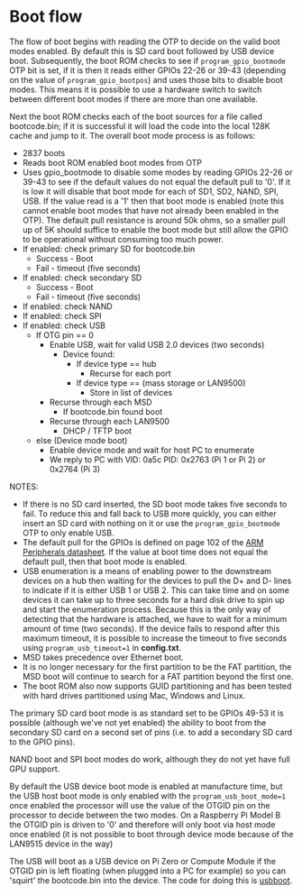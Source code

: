 # Boot flow

The flow of boot begins with reading the OTP to decide on the valid boot modes enabled. By default this is SD card boot followed by USB device boot. Subsequently, the boot ROM checks to see if `program_gpio_bootmode` OTP bit is set, if it is then it reads either GPIOs 22-26 or 39-43 (depending on the value of `program_gpio_bootpos`) and uses those bits to disable boot modes.  This means it is possible to use a hardware switch to switch between different boot modes if there are more than one available.

Next the boot ROM checks each of the boot sources for a file called bootcode.bin; if it is successful it will load the code into the local 128K cache and jump to it. The overall boot mode process is as follows:

* 2837 boots
* Reads boot ROM enabled boot modes from OTP
* Uses gpio_bootmode to disable some modes by reading GPIOs 22-26 or 39-43 to see if the default values do not equal the default pull to '0'.  If it is low it will disable that boot mode for each of SD1, SD2, NAND, SPI, USB. If the value read is a '1' then that boot mode is enabled (note this cannot enable boot modes that have not already been enabled in the OTP). The default pull resistance is around 50k ohms, so a smaller pull up of 5K should suffice to enable the boot mode but still allow the GPIO to be operational without consuming too much power.
* If enabled: check primary SD for bootcode.bin
  * Success - Boot
  * Fail - timeout (five seconds)
* If enabled: check secondary SD
  * Success - Boot
  * Fail - timeout (five seconds)
* If enabled: check NAND
* If enabled: check SPI
* If enabled: check USB
  * If OTG pin == 0 
    * Enable USB, wait for valid USB 2.0 devices (two seconds)
      * Device found:
        * If device type == hub
          * Recurse for each port
        * If device type == (mass storage or LAN9500)
          * Store in list of devices
    * Recurse through each MSD
      * If bootcode.bin found boot
    * Recurse through each LAN9500
      * DHCP / TFTP boot
  * else (Device mode boot)
    * Enable device mode and wait for host PC to enumerate
    * We reply to PC with VID: 0a5c PID: 0x2763 (Pi 1 or Pi 2) or 0x2764 (Pi 3)

NOTES: 

* If there is no SD card inserted, the SD boot mode takes five seconds to fail. To reduce this and fall back to USB more quickly, you can either insert an SD card with nothing on it or use the `program_gpio_bootmode` OTP to only enable USB.
* The default pull for the GPIOs is defined on page 102 of the [ARM Peripherals datasheet](https://www.raspberrypi.org/documentation/hardware/raspberrypi/bcm2835/BCM2835-ARM-Peripherals.pdf). If the value at boot time does not equal the default pull, then that boot mode is enabled.
* USB enumeration is a means of enabling power to the downstream devices on a hub then waiting for the devices to pull the D+ and D- lines to indicate if it is either USB 1 or USB 2. This can take time and on some devices it can take up to three seconds for a hard disk drive to spin up and start the enumeration process. Because this is the only way of detecting that the hardware is attached, we have to wait for a minimum amount of time (two seconds). If the device fails to respond after this maximum timeout, it is possible to increase the timeout to five seconds using `program_usb_timeout=1` in **config.txt**.
* MSD takes precedence over Ethernet boot.
* It is no longer necessary for the first partition to be the FAT partition, the MSD boot will continue to search for a FAT partition beyond the first one.
* The boot ROM also now supports GUID partitioning and has been tested with hard drives partitioned using Mac, Windows and Linux.

The primary SD card boot mode is as standard set to be GPIOs 49-53 it is possible (although we've not yet enabled) the ability to boot from the secondary SD card on a second set of pins (i.e. to add a secondary SD card to the GPIO pins).

NAND boot and SPI boot modes do work, although they do not yet have full GPU support.

By default the USB device boot mode is enabled at manufacture time, but the USB host boot mode is only enabled with the `program_usb_boot_mode=1` once enabled the processor will use the value of the OTGID pin on the processor to decide between the two modes. On a Raspberry Pi Model B the OTGID pin is driven to '0' and therefore will only boot via host mode once enabled (it is not possible to boot through device mode because of the LAN9515 device in the way)

The USB will boot as a USB device on Pi Zero or Compute Module if the OTGID pin is left floating (when plugged into a PC for example) so you can 'squirt' the bootcode.bin into the device. The code for doing this is [usbboot](https://github.com/raspberrypi/tools/tree/master/usbboot).


